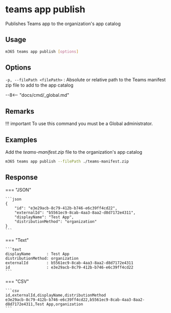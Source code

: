 # teams app publish

Publishes Teams app to the organization's app catalog

## Usage

```sh
m365 teams app publish [options]
```

## Options

`-p, --filePath <filePath>`
: Absolute or relative path to the Teams manifest zip file to add to the app catalog

--8<-- "docs/cmd/_global.md"

## Remarks

!!! important
    To use this command you must be a Global administrator.

## Examples

Add the _teams-manifest.zip_ file to the organization's app catalog

```sh
m365 teams app publish --filePath ./teams-manifest.zip
```

## Response

=== "JSON"

    ```json
    {
        "id": "e3e29acb-8c79-412b-b746-e6c39ff4cd22",
        "externalId": "b5561ec9-8cab-4aa3-8aa2-d8d7172e4311",
        "displayName": "Test App",
        "distributionMethod": "organization"
    }
    ```

=== "Text"

    ```text
    displayName       : Test App
    distributionMethod: organization
    externalId        : b5561ec9-8cab-4aa3-8aa2-d8d7172e4311
    id                : e3e29acb-8c79-412b-b746-e6c39ff4cd22
    ```

=== "CSV"

    ```csv
    id,externalId,displayName,distributionMethod
    e3e29acb-8c79-412b-b746-e6c39ff4cd22,b5561ec9-8cab-4aa3-8aa2-d8d7172e4311,Test App,organization
    ```

